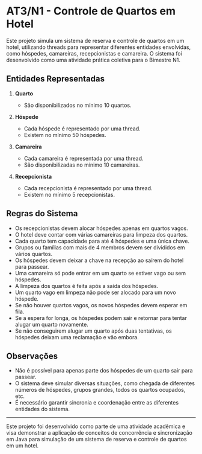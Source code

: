 # AT3/N1 - Controle de Quartos em Hotel

Este projeto simula um sistema de reserva e controle de quartos em um hotel, utilizando threads para representar diferentes entidades envolvidas, como hóspedes, camareiras, recepcionistas e camareira. O sistema foi desenvolvido como uma atividade prática coletiva para o Bimestre N1.

## Entidades Representadas

1. **Quarto**
   - São disponibilizados no mínimo 10 quartos.
  
2. **Hóspede**
   - Cada hóspede é representado por uma thread.
   - Existem no mínimo 50 hóspedes.

3. **Camareira**
   - Cada camareira é representada por uma thread.
   - São disponibilizadas no mínimo 10 camareiras.

4. **Recepcionista**
   - Cada recepcionista é representado por uma thread.
   - Existem no mínimo 5 recepcionistas.

## Regras do Sistema

- Os recepcionistas devem alocar hóspedes apenas em quartos vagos.
- O hotel deve contar com várias camareiras para limpeza dos quartos.
- Cada quarto tem capacidade para até 4 hóspedes e uma única chave.
- Grupos ou famílias com mais de 4 membros devem ser divididos em vários quartos.
- Os hóspedes devem deixar a chave na recepção ao saírem do hotel para passear.
- Uma camareira só pode entrar em um quarto se estiver vago ou sem hóspedes.
- A limpeza dos quartos é feita após a saída dos hóspedes.
- Um quarto vago em limpeza não pode ser alocado para um novo hóspede.
- Se não houver quartos vagos, os novos hóspedes devem esperar em fila.
- Se a espera for longa, os hóspedes podem sair e retornar para tentar alugar um quarto novamente.
- Se não conseguirem alugar um quarto após duas tentativas, os hóspedes deixam uma reclamação e vão embora.

## Observações

- Não é possível para apenas parte dos hóspedes de um quarto sair para passear.
- O sistema deve simular diversas situações, como chegada de diferentes números de hóspedes, grupos grandes, todos os quartos ocupados, etc.
- É necessário garantir sincronia e coordenação entre as diferentes entidades do sistema.

---
Este projeto foi desenvolvido como parte de uma atividade acadêmica e visa demonstrar a aplicação de conceitos de concorrência e sincronização em Java para simulação de um sistema de reserva e controle de quartos em um hotel.
